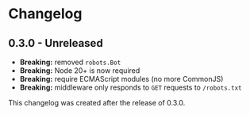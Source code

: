 # Changelog

## 0.3.0 - Unreleased

- **Breaking:** removed `robots.Bot`
- **Breaking:** Node 20+ is now required
- **Breaking:** require ECMAScript modules (no more CommonJS)
- **Breaking:** middleware only responds to `GET` requests to `/robots.txt`

This changelog was created after the release of 0.3.0.
